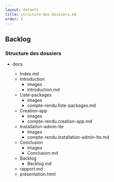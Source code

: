 ```yaml
---
layout: default
title: structure-des-dossiers.md
order: 2
---
```

## Backlog
<!-- new slide -->


### Structure des dossiers

<!-- note -->

- docs
  - Index.md
  - Introduction
    - images
    - Introduction.md
  - Liste-packages
    - images
    - compte-rendu.liste-packages.md
  - Creation-app
    - images
    - compte-rendu.creation-app.md
  - Installation-admin-lte
    - images
    - compte-rendu.installation-admin-lte.md
  - Conclusion
    - Images
    - Conclusion.md
  - Backlog
    - Backlog.md
  -  rapport.md
  -  présentation.html

  <!-- new slide -->
